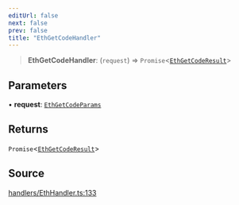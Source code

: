 ```yaml
---
editUrl: false
next: false
prev: false
title: "EthGetCodeHandler"
---
```


> **EthGetCodeHandler**: (`request`) => `Promise`\<[`EthGetCodeResult`](/reference/tevm/actions-types/type-aliases/ethgetcoderesult/)\>

## Parameters

• **request**: [`EthGetCodeParams`](/reference/tevm/actions-types/type-aliases/ethgetcodeparams/)

## Returns

`Promise`\<[`EthGetCodeResult`](/reference/tevm/actions-types/type-aliases/ethgetcoderesult/)\>

## Source

[handlers/EthHandler.ts:133](https://github.com/evmts/tevm-monorepo/blob/main/packages/actions-types/src/handlers/EthHandler.ts#L133)
